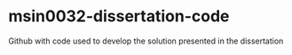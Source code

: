 # msin0032-dissertation-code
Github with code used to develop the solution presented in the dissertation
